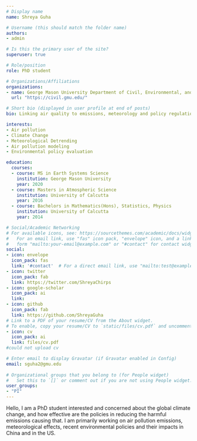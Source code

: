 ```yaml
---
# Display name
name: Shreya Guha

# Username (this should match the folder name)
authors:
- admin

# Is this the primary user of the site?
superuser: true

# Role/position
role: PhD student

# Organizations/Affiliations
organizations:
- name: George Mason University Department of Civil, Environmental, and Infrastructure Engineering
  url: "https://civil.gmu.edu/"

# Short bio (displayed in user profile at end of posts)
bio: Linking air quality to emissions, meteorology and policy regulations

interests:
- Air pollution
- Climate Change
- Meteorological Detrending
- Air pollution modeling
- Environmental policy evaluation

education:
  courses:
  - course: MS in Earth Systems Science
    institution: George Mason University
    year: 2020
  - course: Masters in Atmospheric Science
    institution: University of Calcutta
    year: 2016
  - course: Bachelors in Mathematics(Hons), Statistics, Physics
    institution: University of Calcutta
    year: 2014

# Social/Academic Networking
# For available icons, see: https://sourcethemes.com/academic/docs/widgets/#icons
#   For an email link, use "fas" icon pack, "envelope" icon, and a link in the
#   form "mailto:your-email@example.com" or "#contact" for contact widget.
social:
- icon: envelope
  icon_pack: fas
  link: '#contact'  # For a direct email link, use "mailto:test@example.org".
- icon: twitter
  icon_pack: fab
  link: https://twitter.com/ShreyaChirps
- icon: google-scholar
  icon_pack: ai
  link: 
- icon: github
  icon_pack: fab
  link: https://github.com/ShreyaGuha
# Link to a PDF of your resume/CV from the About widget.
# To enable, copy your resume/CV to `static/files/cv.pdf` and uncomment the lines below.  
- icon: cv
  icon_pack: ai
  link: files/cv.pdf
#could not upload cv

# Enter email to display Gravatar (if Gravatar enabled in Config)
email: sguha2@gmu.edu
  
# Organizational groups that you belong to (for People widget)
#   Set this to `[]` or comment out if you are not using People widget.  
user_groups:
- "PI"
---
```


Hello, I am a PhD student interested and concerned about the global climate change, and how effective are the policies in reducing the harmful emissions causing that. I am primarily working on air pollution emissions, meteorological effects, recent environmental policies and their impacts in China and in the US.
